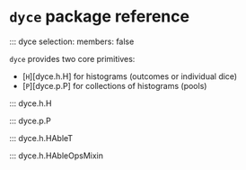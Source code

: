 <!--- -*- encoding: utf-8 -*-
  Copyright and other protections apply. Please see the accompanying LICENSE file for
  rights and restrictions governing use of this software. All rights not expressly
  waived or licensed are reserved. If that file is missing or appears to be modified
  from its original, then please contact the author before viewing or using this
  software in any capacity.

  !!!!!!!!!!!!!!!!!!!!!!!!!!!!!!!!!!!!!!!!!!!!!!!!!!!!!!!!!!!!!!!!!!!!
  !!!!!!!!!!!!!!! IMPORTANT: READ THIS BEFORE EDITING! !!!!!!!!!!!!!!!
  !!!!!!!!!!!!!!!!!!!!!!!!!!!!!!!!!!!!!!!!!!!!!!!!!!!!!!!!!!!!!!!!!!!!
  Please keep each sentence on its own unwrapped line.
  It looks like crap in a text editor, but it has no effect on rendering, and it allows much more useful diffs.
  Thank you!
-->

# ``dyce`` package reference

::: dyce
    selection:
      members: false

``dyce`` provides two core primitives:

* [``H``][dyce.h.H] for histograms (outcomes or individual dice)
* [``P``][dyce.p.P] for collections of histograms (pools)

::: dyce.h.H

::: dyce.p.P

::: dyce.h.HAbleT

::: dyce.h.HAbleOpsMixin
